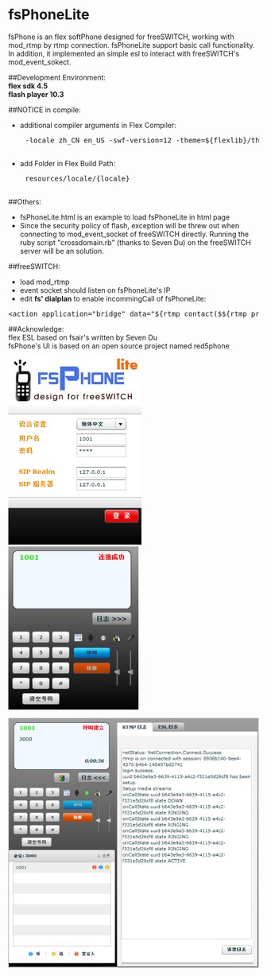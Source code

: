 fsPhoneLite
===========

fsPhone is an flex softPhone designed for freeSWITCH, working with mod_rtmp by rtmp connection.
fsPhoneLite support basic call functionality. In addition, it implemented an simple esl to interact with freeSWITCH's mod_event_sokect.

##Development Environment:<br>
**flex sdk 4.5**<br>
**flash player 10.3**

##NOTICE in compile:<br>
* additional compiler arguments in Flex Compiler:<br>
<pre>
    -locale zh_CN en_US -swf-version=12 -theme=${flexlib}/themes/Halo/halo.swc<br>
</pre>
* add Folder in Flex Build Path:<br>
<pre>
    resources/locale/{locale}<br>
</pre>
##Others:<br>
* fsPhoneLite.html is an example to load fsPhoneLite in html page<br>
* Since the security policy of flash, exception will be threw out when connecting to mod_event_socket of freeSWITCH directly. Running the ruby script "crossdomain.rb" (thanks to Seven Du) on the freeSWITCH server will be an solution.<br>

##freeSWITCH:<br>
* load mod_rtmp<br>
* event socket should listen on fsPhoneLite's IP<br>
* edit **fs' dialplan** to enable incommingCall of fsPhoneLite:<br>
<pre>&lt;action application="bridge" data="${rtmp_contact($${rtmp_profile}/${dialed_ext}@$${domain})}"/&gt;
</pre>
##Acknowledge:<br>
flex ESL based on fsair's written by Seven Du<br>
fsPhone's UI is based on an open source project named red5phone

![first img](http://github.com/dalang/fsPhoneLite/raw/master/screenshot/00.png)&nbsp;&nbsp;&nbsp;
![second img](http://github.com/dalang/fsPhoneLite/raw/master/screenshot/01.png)


![third img](http://github.com/dalang/fsPhoneLite/raw/master/screenshot/02.png)

